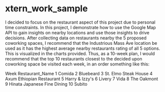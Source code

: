 # xtern_work_sample

I decided to focus on the restaurant aspect of this project due to personal time constraints. In this project, I demonstrate how to use the Google Map API to gain insights on nearby locations and use those insights to drive decisions. After collecting data on restaurants nearby the 5 proposed coworking spaces, I recommend that the Industrious Mass Ave location be used as it has the highest average nearby restaurants rating of all 5 options. This is visualized in the charts provided. Thus, as a 10-week plan, I would recommend that the top 10 restaurants closest to the decided upon coworking space be visited each week, in an order something like this:

Week  Restaurant_Name
1	  	Comida
2	  	Bluebeard
3	  	St. Elmo Steak House
4	  	Axum Ethiopian Restaurant
5	  	Harry & Izzy's
6	  	Livery
7	  	Vida
8	  	The Oakmont
9	  	Hinata Japanese Fine Dining
10  	Subito
